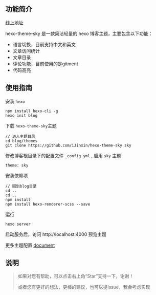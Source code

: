 ## 功能简介
[线上地址](https://ijinxin.github.io/)

hexo-theme-sky 是一款简洁轻量的 hexo 博客主题，主要包含以下功能：
- 语言切换，目前支持中文和英文
- 文章访问统计
- 文章目录
- 评论功能，目前使用的是gitment
- 代码高亮

## 使用指南
安装 ``` hexo ```
```
npm install hexo-cli -g
hexo init blog
```
下载 ``` hexo-theme-sky ```主题
```
// 进入主题目录
cd blog/themes
git clone https://github.com/iJinxin/hexo-theme-sky sky
```
修改博客根目录下的配置文件 ```_config.yml``` , 启用 ``` sky ``` 主题
```
theme: sky
```
安装依赖项
```
// 回到blog目录
cd ..
cd ..
npm install
npm install hexo-renderer-scss --save
```
运行
```
hexo server
```
启动服务后，访问 http://localhost:4000 预览主题

更多主题配置 [document](https://ijinxin.github.io/2018/10/29/hexo-theme-sky%E6%8C%87%E5%8D%97/)

## 说明
<blockquote>
如果对您有帮助，可以点击右上角“Star”支持一下，谢谢！

或者您有更好的想法，更棒的建议，也可以提issue，我会考虑实现
<blockquote>

